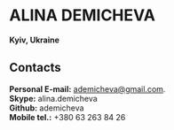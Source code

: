 # ALINA DEMICHEVA #
**Kyiv, Ukraine**

## Contacts ##
**Personal E-mail:** ademicheva@gmail.com.   
**Skype:** alina.demicheva  
**Github:** ademicheva  
**Mobile tel.:** +380 63 263 84 26

